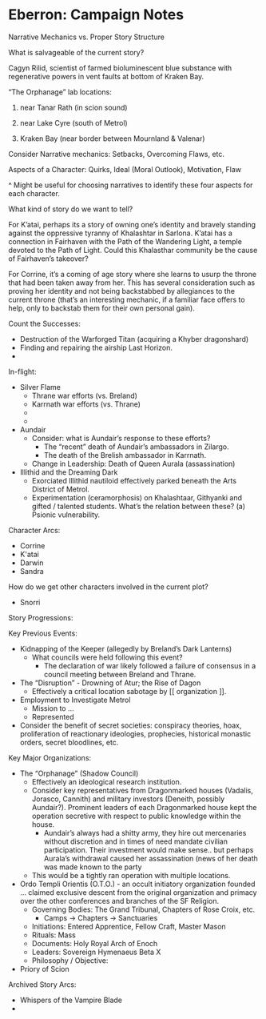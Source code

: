 # Eberron: Campaign Notes

Narrative Mechanics vs. Proper Story Structure

What is salvageable of the current story?

Cagyn Rilid, scientist of farmed bioluminescent blue substance with regenerative powers in vent faults at bottom of Kraken Bay.

“The Orphanage” lab locations:

1. near Tanar Rath (in scion sound)

2. near Lake Cyre (south of Metrol)

3. Kraken Bay (near border between Mournland & Valenar)

Consider Narrative mechanics: Setbacks, Overcoming Flaws, etc.

Aspects of a Character: Quirks, Ideal (Moral Outlook), Motivation, Flaw

^ Might be useful for choosing narratives to identify these four aspects for each character.

What kind of story do we want to tell?

For K’atai, perhaps its a story of owning one’s identity and bravely standing against the oppressive tyranny of Khalashtar in Sarlona. K’atai has a connection in Fairhaven with the Path of the Wandering Light, a temple devoted to the Path of Light. Could this Khalasthar community be the cause of Fairhaven’s takeover?

For Corrine, it’s a coming of age story where she learns to usurp the throne that had been taken away from her. This has several consideration such as proving her identity and not being backstabbed by allegiances to the current throne (that’s an interesting mechanic, if a familiar face offers to help, only to backstab them for their own personal gain).

Count the Successes:

- Destruction of the Warforged Titan (acquiring a Khyber dragonshard)
- Finding and repairing the airship Last Horizon.
- 

In-flight:

- Silver Flame
    - Thrane war efforts (vs. Breland)
    - Karrnath war efforts (vs. Thrane)
    - 
    - 
- Aundair
    - Consider: what is Aundair’s response to these efforts?
        - The “recent” death of Aundair’s ambassadors in Zilargo.
        - The death of the Brelish ambassador in Karrnath.
    - Change in Leadership: Death of Queen Aurala (assassination)
- Illithid and the Dreaming Dark
    - Exorciated Illithid nautiloid effectively parked beneath the Arts District of Metrol.
    - Experimentation (ceramorphosis) on Khalashtaar, Githyanki and gifted / talented students. What’s the relation between these? (a) Psionic vulnerability.

Character Arcs:

- Corrine
- K'atai
- Darwin
- Sandra

How do we get other characters involved in the current plot?

- Snorri

Story Progressions:

Key Previous Events:

- Kidnapping of the Keeper (allegedly by Breland’s Dark Lanterns)
    - What councils were held following this event?
        - The declaration of war likely followed a failure of consensus in a council meeting between Breland and Thrane.
- The “Disruption” - Drowning of Atur; the Rise of Dagon
    - Effectively a critical location sabotage by [[ organization ]].
- Employment to Investigate Metrol
    - Mission to ...
    - Represented
- Consider the benefit of secret societies: conspiracy theories, hoax, proliferation of reactionary ideologies, prophecies, historical monastic orders, secret bloodlines, etc.

Key Major Organizations:

- The “Orphanage” (Shadow Council)
    - Effectively an ideological research institution.
    - Consider key representatives from Dragonmarked houses (Vadalis, Jorasco, Cannith) and military investors (Deneith, possibly Aundair?). Prominent leaders of each Dragonmarked house kept the operation secretive with respect to public knowledge within the house.
        - Aundair’s always had a shitty army, they hire out mercenaries without discretion and in times of need mandate civilian participation. Their investment would make sense.. but perhaps Aurala’s withdrawal caused her assassination (news of her death was made known to the party
    - This would be a tightly ran operation with multiple locations.
- Ordo Templi Orientis (O.T.O.) - an occult initiatory organization founded … claimed exclusive descent from the original organization and primacy over the other conferences and branches of the SF Religion.
    - Governing Bodies: The Grand Tribunal, Chapters of Rose Croix, etc.
        - Camps -> Chapters -> Sanctuaries
    - Initiations: Entered Apprentice, Fellow Craft, Master Mason
    - Rituals: Mass
    - Documents: Holy Royal Arch of Enoch
    - Leaders: Sovereign Hymenaeus Beta X
    - Philosophy / Objective:
- Priory of Scion

Archived Story Arcs:

- Whispers of the Vampire Blade
-